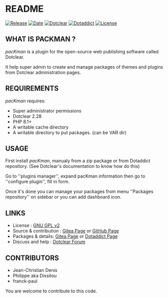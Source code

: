 # README

[![Release](https://img.shields.io/badge/release-2023.10.07-a2cbe9.svg)](https://git.dotclear.watch/JcDenis/pacKman/releases)
[![Date](https://img.shields.io/badge/date-2023.10.07-c44d58.svg)](https://git.dotclear.watch/JcDenis/pacKman/releases)
[![Dotclear](https://img.shields.io/badge/dotclear-v2.28-137bbb.svg)](https://fr.dotclear.org/download)
[![Dotaddict](https://img.shields.io/badge/dotaddict-official-9ac123.svg)](https://plugins.dotaddict.org/dc2/details/pacKman)
[![License](https://img.shields.io/github/license/JcDenis/pacKman)](https://git.dotclear.watch/JcDenis/pacKman/blob/master/LICENSE)

## WHAT IS PACKMAN ?

_pacKman_ is a plugin for the open-source 
web publishing software called Dotclear.

It help super admin to create and manage packages of
themes and plugins from Dotclear administration pages.

## REQUIREMENTS

_pacKman_ requires: 

* Super administrator permissions
* Dotclear 2.28
* PHP 8.1+
* A writable cache directory 
* A writable directory to put packages. (can be VAR dir)

## USAGE

First install _pacKman_, manualy from a zip package or from 
Dotaddict repository. (See Dotclear's documentation to know how do this)

Go to ''plugins manager'', expand pacKman information then 
go to ''configure plugin'', fill in form.

Once it's done you can manage your packages from menu 
''Packages repository'' on sidebar or you can add dashboard icon.

## LINKS

* License : [GNU GPL v2](https://www.gnu.org/licenses/old-licenses/lgpl-2.0.html)
* Source & contribution : [Gitea Page](https://git.dotclear.watch/JcDenis/pacKman) or [GitHub Page](https://github.com/JcDenis/pacKman)
* Packages & details: [Gitea Page](https://git.dotclear.watch/JcDenis/pacKman/releases) or [Dotaddict Page](https://plugins.dotaddict.org/dc2/details/pacKman)
* Discuss and help : [Dotclear Forum](https://forum.dotclear.org/viewtopic.php?id=40066)

## CONTRIBUTORS

* Jean-Christian Denis
* Philippe aka Dissitou
* franck-paul

You are welcome to contribute to this code.
